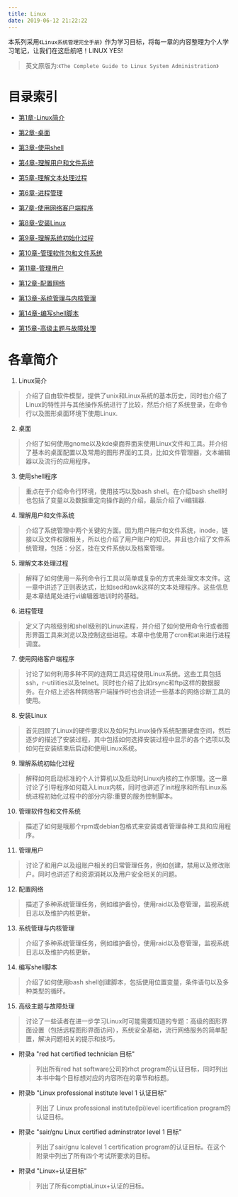 ```yaml
---
title: Linux
date: 2019-06-12 21:22:22
---
```


本系列采用`《Linux系统管理完全手册》`作为学习目标，将每一章的内容整理为个人学习笔记，让我们在这启航吧！LINUX YES!

> 英文原版为:`《The Complete Guide to Linux System Administration》`

# 目录索引

  - [第1章-Linux简介]()

  - [第2章-桌面]()

  - [第3章-使用shell]()

  - [第4章-理解用户和文件系统]()

  - [第5章-理解文本处理过程]()

  - [第6章-进程管理]()

  - [第7章-使用网络客户端程序]()

  - [第8章-安装Linux]()

  - [第9章-理解系统初始化过程]()

  - [第10章-管理软件包和文件系统]()

  - [第11章-管理用户]()

  - [第12章-配置网络]()

  - [第13章-系统管理与内核管理]()

  - [第14章-编写shell脚本]()

  - [第15章-高级主题与故障处理]()

# 各章简介

1. Linux简介

  > 介绍了自由软件模型，提供了unix和Linux系统的基本历史，同时也介绍了Linux的特性并与其他操作系统进行了比较，然后介绍了系统登录，在命令行以及图形桌面环境下使用Linux.
  
2. 桌面

  > 介绍了如何使用gnome以及kde桌面界面来使用Linux文件和工具。并介绍了基本的桌面配置以及常用的图形界面的工具，比如文件管理器，文本编辑器以及流行的应用程序。

3. 使用shell程序

  > 重点在于介绍命令行环境，使用技巧以及bash shell。在介绍bash shell时也包括了变量以及数据重定向操作副的介绍，最后介绍了vi编辑器.

4. 理解用户和文件系统

  > 介绍了系统管理中两个关键的方面。因为用户账户和文件系统，inode，链接以及文件权限相关，所以也介绍了用户账户的知识。并且也介绍了文件系统管理，包括：分区，挂在文件系统以及档案管理。
  
5. 理解文本处理过程

  > 解释了如何使用一系列命令行工具以简单或复杂的方式来处理文本文件。这一章中讲述了正则表达式，比如sed和awk这样的文本处理程序。这些信息是本章结尾处进行vi编辑器培训时的基础。

6. 进程管理

  > 定义了内核级别和shell级别的Linux进程，并介绍了如何使用命令行或者图形界面工具来浏览以及控制这些进程。本章中也使用了cron和at来进行进程调度。

7. 使用网络客户端程序

  > 讨论了如何利用多种不同的连网工具远程使用Linux系统。这些工具包括ssh，r-utilities以及telnet。同时也介绍了比如rsync和ftp这样的数据服务。在介绍上述各种网络客户端操作时也会讲述一些基本的网络诊断工具的使用。
  
8. 安装Linux
  
  > 首先回顾了Linux的硬件要求以及如何为Linux操作系统配置硬盘空间，然后逐步的描述了安装过程，其中包括如何选择安装过程中显示的各个选项以及如何在安装结束后启动和使用Linux系统。
  
9. 理解系统初始化过程

  > 解释如何启动标准的个人计算机以及启动时Linux内核的工作原理。这一章讨论了引导程序如何载入Linux内核，同时也讲述了init程序和所有Linux系统进程初始化过程中的部分内容:重要的服务控制脚本。

10. 管理软件包和文件系统

  > 描述了如何是哦那个rpm或debian包格式来安装或者管理各种工具和应用程序。

11. 管理用户

  > 讨论了和用户以及组账户相关的日常管理任务，例如创建，禁用以及修改账户。同时也讲述了和资源消耗以及用户安全相关的问题。

12. 配置网络

  > 描述了多种系统管理任务，例如维护备份，使用raid以及卷管理，监视系统日志以及维护内核更新。

13. 系统管理与内核管理

  > 介绍了多种系统管理任务，例如维护备份，使用raid以及卷管理，监视系统日志以及维护内核更新。

14. 编写shell脚本

  > 介绍了如何使用bash shell创建脚本，包括使用位置变量，条件语句以及多种类型的循环。

15. 高级主题与故障处理

  > 讨论了一些读者在进一步学习Linux时可能需要知道的专题：高级的图形界面设置（包括远程图形界面访问），系统安全基础，流行网络服务的简单配置，解决问题相关的提示和技巧。

- 附录a "red hat certified technician 目标"

  > 列出所有red hat software公司的rhct program的认证目标，同时列出本书中每个目标想对应的内容所在的章节和标题。

- 附录b "Linux professional institute level 1 认证目标" 

  > 列出了 Linux professional institute(lpi)level icertification program的认证目标。

- 附录c "sair/gnu Linux certified adminstrator level 1 目标"
  
  > 列出了sair/gnu lcalevel 1 certification program的认证目标。在这个附录中列出了所有四个考试所要求的目标。
  
- 附录d "Linux+认证目标"

  > 列出了所有comptiaLinux+认证的目标。

